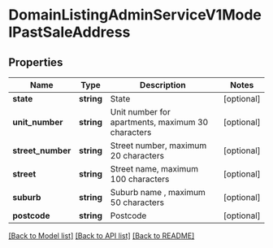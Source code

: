 # DomainListingAdminServiceV1ModelPastSaleAddress

## Properties
Name | Type | Description | Notes
------------ | ------------- | ------------- | -------------
**state** | **string** | State | [optional] 
**unit_number** | **string** | Unit number for apartments, maximum 30 characters | [optional] 
**street_number** | **string** | Street number, maximum 20 characters | [optional] 
**street** | **string** | Street name, maximum 100 characters | [optional] 
**suburb** | **string** | Suburb name , maximum 50 characters | [optional] 
**postcode** | **string** | Postcode | [optional] 

[[Back to Model list]](../../README.md#documentation-for-models) [[Back to API list]](../../README.md#documentation-for-api-endpoints) [[Back to README]](../../README.md)

